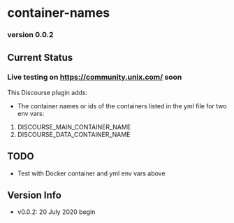 # container-names

### version 0.0.2

## Current Status

### Live testing on https://community.unix.com/ soon

This Discourse plugin adds:

- The container names or ids of the containers listed in the yml file for two env vars:

1.  DISCOURSE_MAIN_CONTAINER_NAME
2.  DISCOURSE_DATA_CONTAINER_NAME

## TODO

- Test with Docker container and yml env vars above

## Version Info

- v0.0.2: 20 July 2020 begin

